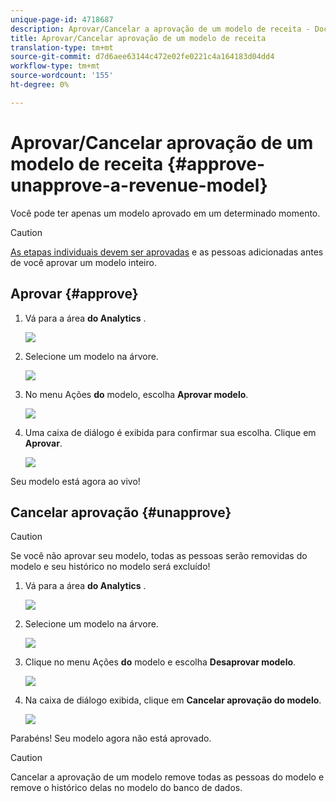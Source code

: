 ```yaml
---
unique-page-id: 4718687
description: Aprovar/Cancelar a aprovação de um modelo de receita - Documentos do marketing - Documentação do produto
title: Aprovar/Cancelar aprovação de um modelo de receita
translation-type: tm+mt
source-git-commit: d7d6aee63144c472e02fe0221c4a164183d04dd4
workflow-type: tm+mt
source-wordcount: '155'
ht-degree: 0%

---
```



# Aprovar/Cancelar aprovação de um modelo de receita {#approve-unapprove-a-revenue-model}

Você pode ter apenas um modelo aprovado em um determinado momento.

>[!CAUTION]
>
>[As etapas individuais devem ser aprovadas](approving-stages-and-assigning-leads-to-a-revenue-model.md) e as pessoas adicionadas antes de você aprovar um modelo inteiro.

## Aprovar {#approve}

1. Vá para a área **do Analytics** .

   ![](assets/image2017-3-28-8-3a9-3a16.png)

1. Selecione um modelo na árvore.

   ![](assets/image2015-4-28-13-3a25-3a17.png)

1. No menu Ações **do** modelo, escolha **Aprovar modelo**.

   ![](assets/image2015-4-28-14-3a6-3a3.png)

1. Uma caixa de diálogo é exibida para confirmar sua escolha. Clique em **Aprovar**.

   ![](assets/image2015-4-28-14-3a6-3a49.png)

Seu modelo está agora ao vivo!

## Cancelar aprovação {#unapprove}

>[!CAUTION]
>
>Se você não aprovar seu modelo, todas as pessoas serão removidas do modelo e seu histórico no modelo será excluído!

1. Vá para a área **do Analytics** .

   ![](assets/image2017-3-28-8-3a9-3a30.png)

1. Selecione um modelo na árvore.

   ![](assets/image2015-4-28-13-3a25-3a17.png)

1. Clique no menu Ações **do** modelo e escolha **Desaprovar modelo**.

   ![](assets/image2015-4-28-13-3a28-3a0.png)

1. Na caixa de diálogo exibida, clique em **Cancelar aprovação do modelo**.

   ![](assets/image2017-3-28-8-3a21-3a9.png)

Parabéns! Seu modelo agora não está aprovado.

>[!CAUTION]
>
>Cancelar a aprovação de um modelo remove todas as pessoas do modelo e remove o histórico delas no modelo do banco de dados.

